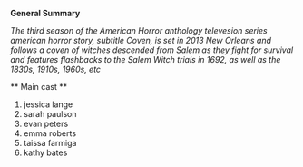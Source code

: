   **General Summary**
  
  *The third season of the American Horror anthology televesion series american horror story, subtitle Coven, is set in 2013 New Orleans and follows a coven of witches descended from Salem as they fight for survival and features flashbacks to the Salem Witch trials in 1692, as well as the 1830s, 1910s, 1960s, etc*

** Main cast ** 
1. jessica lange
2. sarah paulson
3. evan peters
4. emma roberts
5. taissa farmiga
6. kathy bates 
